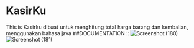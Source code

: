 # KasirKu
This is Kasirku dibuat untuk menghitung total harga barang dan kembalian, menggunakan bahasa java
##DOCUMENTATION ::
![Screenshot (180)](https://github.com/Mr22XX/KasirKu/assets/67584512/88dfb224-ef5d-4293-bda5-f23517cc7a48)
![Screenshot (181)](https://github.com/Mr22XX/KasirKu/assets/67584512/564da077-21e9-43e8-862b-1ec89cf98f40)
